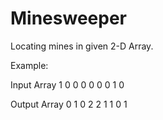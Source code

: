 # Minesweeper
Locating mines in given 2-D Array.

Example: 

Input Array
1 0 0
0 0 0 
0 1 0
                
Output Array
0 1 0
2 2 1
1 0 1
